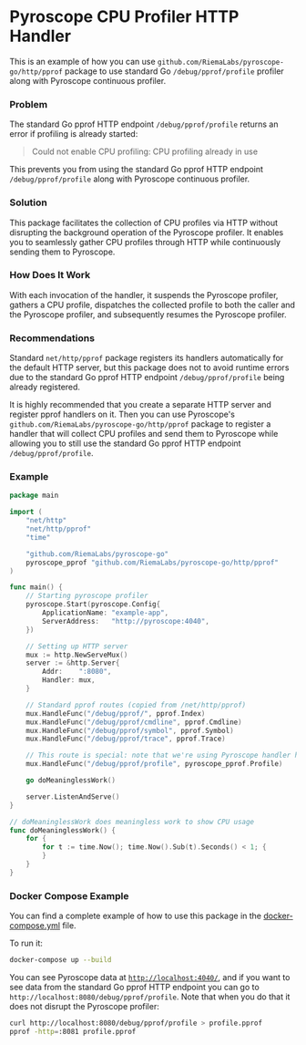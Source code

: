 # Pyroscope CPU Profiler HTTP Handler

This is an example of how you can use `github.com/RiemaLabs/pyroscope-go/http/pprof` package to use standard Go `/debug/pprof/profile` profiler along with Pyroscope continuous profiler.

### Problem

The standard Go pprof HTTP endpoint `/debug/pprof/profile` returns an error if profiling
is already started:

> Could not enable CPU profiling: CPU profiling already in use

This prevents you from using the standard Go pprof HTTP endpoint `/debug/pprof/profile` along with Pyroscope continuous profiler.

### Solution

This package facilitates the collection of CPU profiles via HTTP without disrupting the background operation of the Pyroscope profiler. It enables you to seamlessly gather CPU profiles through HTTP while continuously sending them to Pyroscope.

### How Does It Work

With each invocation of the handler, it suspends the Pyroscope profiler, gathers a CPU profile, dispatches the collected profile to both the caller and the Pyroscope profiler, and subsequently resumes the Pyroscope profiler.

### Recommendations

Standard `net/http/pprof` package registers its handlers automatically for the default HTTP server, but this package does not to avoid runtime errors due to the standard Go pprof HTTP endpoint `/debug/pprof/profile` being already registered.

It is highly recommended that you create a separate HTTP server and register pprof handlers on it. Then you can use Pyroscope's `github.com/RiemaLabs/pyroscope-go/http/pprof` package to register a handler that will collect CPU profiles and send them to Pyroscope while allowing you to still use the standard Go pprof HTTP endpoint `/debug/pprof/profile`.

### Example

```go
package main

import (
	"net/http"
	"net/http/pprof"
	"time"

	"github.com/RiemaLabs/pyroscope-go"
	pyroscope_pprof "github.com/RiemaLabs/pyroscope-go/http/pprof"
)

func main() {
	// Starting pyroscope profiler
	pyroscope.Start(pyroscope.Config{
		ApplicationName: "example-app",
		ServerAddress:   "http://pyroscope:4040",
	})

	// Setting up HTTP server
	mux := http.NewServeMux()
	server := &http.Server{
		Addr:    ":8080",
		Handler: mux,
	}

	// Standard pprof routes (copied from /net/http/pprof)
	mux.HandleFunc("/debug/pprof/", pprof.Index)
	mux.HandleFunc("/debug/pprof/cmdline", pprof.Cmdline)
	mux.HandleFunc("/debug/pprof/symbol", pprof.Symbol)
	mux.HandleFunc("/debug/pprof/trace", pprof.Trace)

	// This route is special: note that we're using Pyroscope handler here
	mux.HandleFunc("/debug/pprof/profile", pyroscope_pprof.Profile)

	go doMeaninglessWork()

	server.ListenAndServe()
}

// doMeaninglessWork does meaningless work to show CPU usage
func doMeaninglessWork() {
	for {
		for t := time.Now(); time.Now().Sub(t).Seconds() < 1; {
		}
	}
}
```

### Docker Compose Example

You can find a complete example of how to use this package in the [docker-compose.yml](./docker-compose.yml) file.

To run it:
```bash
docker-compose up --build
```

You can see Pyroscope data at [`http://localhost:4040/`](http://localhost:4040/?query=process_cpu%3Acpu%3Ananoseconds%3Acpu%3Ananoseconds%7Bservice_name%3D%22example-app%22%7D&from=now-5m), and if you want to see data from the standard Go pprof HTTP endpoint you can go to `http://localhost:8080/debug/pprof/profile`. Note that when you do that it does not disrupt the Pyroscope profiler:

```bash
curl http://localhost:8080/debug/pprof/profile > profile.pprof
pprof -http=:8081 profile.pprof
```

